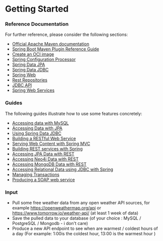 # Getting Started

### Reference Documentation

For further reference, please consider the following sections:

* [Official Apache Maven documentation](https://maven.apache.org/guides/index.html)
* [Spring Boot Maven Plugin Reference Guide](https://docs.spring.io/spring-boot/docs/2.7.7-SNAPSHOT/maven-plugin/reference/html/)
* [Create an OCI image](https://docs.spring.io/spring-boot/docs/2.7.7-SNAPSHOT/maven-plugin/reference/html/#build-image)
* [Spring Configuration Processor](https://docs.spring.io/spring-boot/docs/2.7.7-SNAPSHOT/reference/htmlsingle/#appendix.configuration-metadata.annotation-processor)
* [Spring Data JPA](https://docs.spring.io/spring-boot/docs/2.7.7-SNAPSHOT/reference/htmlsingle/#data.sql.jpa-and-spring-data)
* [Spring Data JDBC](https://docs.spring.io/spring-boot/docs/2.7.7-SNAPSHOT/reference/htmlsingle/#data.sql.jdbc)
* [Spring Web](https://docs.spring.io/spring-boot/docs/2.7.7-SNAPSHOT/reference/htmlsingle/#web)
* [Rest Repositories](https://docs.spring.io/spring-boot/docs/2.7.7-SNAPSHOT/reference/htmlsingle/#howto.data-access.exposing-spring-data-repositories-as-rest)
* [JDBC API](https://docs.spring.io/spring-boot/docs/2.7.7-SNAPSHOT/reference/htmlsingle/#data.sql)
* [Spring Web Services](https://docs.spring.io/spring-boot/docs/2.7.7-SNAPSHOT/reference/htmlsingle/#io.webservices)

### Guides

The following guides illustrate how to use some features concretely:

* [Accessing data with MySQL](https://spring.io/guides/gs/accessing-data-mysql/)
* [Accessing Data with JPA](https://spring.io/guides/gs/accessing-data-jpa/)
* [Using Spring Data JDBC](https://github.com/spring-projects/spring-data-examples/tree/master/jdbc/basics)
* [Building a RESTful Web Service](https://spring.io/guides/gs/rest-service/)
* [Serving Web Content with Spring MVC](https://spring.io/guides/gs/serving-web-content/)
* [Building REST services with Spring](https://spring.io/guides/tutorials/rest/)
* [Accessing JPA Data with REST](https://spring.io/guides/gs/accessing-data-rest/)
* [Accessing Neo4j Data with REST](https://spring.io/guides/gs/accessing-neo4j-data-rest/)
* [Accessing MongoDB Data with REST](https://spring.io/guides/gs/accessing-mongodb-data-rest/)
* [Accessing Relational Data using JDBC with Spring](https://spring.io/guides/gs/relational-data-access/)
* [Managing Transactions](https://spring.io/guides/gs/managing-transactions/)
* [Producing a SOAP web service](https://spring.io/guides/gs/producing-web-service/)

### Input
- Pull some free weather data from any open weather API  sources, for example https://openweathermap.org/api or https://www.tomorrow.io/weather-api/  (at least 1 week of data)
- Save the pulled data to your database (of your choice : MySQL / PostgreSQL / Mongodb - i don't care)
- Produce a new API endpoint to see when are warmest / coldest hours of a day
  (For example:  1:00is the coldest hour, 13:00 is the warmest  hour )
